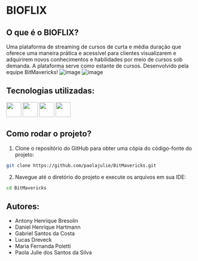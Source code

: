# BIOFLIX
 ## O que é o BIOFLIX? <br>
Uma plataforma de streaming de cursos de curta e média duração que oferece uma maneira prática e acessível para clientes visualizarem e adquirirem novos conhecimentos e habilidades por meio de cursos sob demanda. A plataforma serve como estante de cursos. Desenvolvido pela equipe BitMavericks!
![image](https://github.com/user-attachments/assets/427938b6-b200-4487-8a42-5fd193d7d8d0)
![image](https://github.com/user-attachments/assets/b44b3517-ac26-4828-ab72-cb142a1762d2)

## Tecnologias utilizadas:
<img loading="lazy" src="https://cdn.jsdelivr.net/gh/devicons/devicon@latest/icons/html5/html5-original.svg" width="40" height="40"/> <img loading="lazy" src="https://cdn.jsdelivr.net/gh/devicons/devicon@latest/icons/tailwindcss/tailwindcss-original.svg" width="40" height="40"/>
<img loading="lazy" src="https://cdn.jsdelivr.net/gh/devicons/devicon@latest/icons/javascript/javascript-plain.svg" width="40" height="40"/>
<img loading="lazy" src="https://cdn.jsdelivr.net/gh/devicons/devicon@latest/icons/figma/figma-original.svg" width="40" height="40"/>

## Como rodar o projeto?
1. Clone o repositório do GitHub para obter uma cópia do código-fonte do projeto:
```bash
git clone https://github.com/paolajulie/BitMavericks.git
```

2. Navegue até o diretório do projeto e execute os arquivos em sua IDE:
```bash
cd BitMavericks
```

## Autores:
- Antony Henrique Bresolin
- Daniel Henrique Hartmann
- Gabriel Santos da Costa
- Lucas Dreveck
- Maria Fernanda Poletti
- Paola Julie dos Santos da Silva

